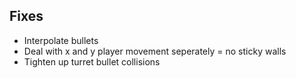 ## Fixes

- Interpolate bullets
- Deal with x and y player movement seperately = no sticky walls
- Tighten up turret bullet collisions

